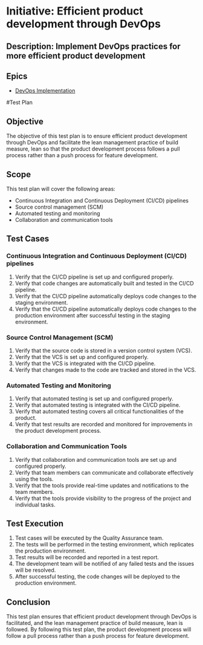 # Initiative: Efficient product development through DevOps
## Description: Implement DevOps practices for more efficient product development
## Epics
* [DevOps Implementation](../../theme_1/initiatives/epics/epic_DevOps_implementation.md)

#Test Plan

## Objective
The objective of this test plan is to ensure efficient product development through DevOps and facilitate the lean management practice of build measure, lean so that the product development process follows a pull process rather than a push process for feature development.

## Scope
This test plan will cover the following areas:
- Continuous Integration and Continuous Deployment (CI/CD) pipelines
- Source control management (SCM)
- Automated testing and monitoring
- Collaboration and communication tools

## Test Cases

### Continuous Integration and Continuous Deployment (CI/CD) pipelines
1. Verify that the CI/CD pipeline is set up and configured properly.
2. Verify that code changes are automatically built and tested in the CI/CD pipeline.
3. Verify that the CI/CD pipeline automatically deploys code changes to the staging environment.
4. Verify that the CI/CD pipeline automatically deploys code changes to the production environment after successful testing in the staging environment.

### Source Control Management (SCM)
1. Verify that the source code is stored in a version control system (VCS).
2. Verify that the VCS is set up and configured properly.
3. Verify that the VCS is integrated with the CI/CD pipeline.
4. Verify that changes made to the code are tracked and stored in the VCS.

### Automated Testing and Monitoring
1. Verify that automated testing is set up and configured properly.
2. Verify that automated testing is integrated with the CI/CD pipeline.
3. Verify that automated testing covers all critical functionalities of the product.
4. Verify that test results are recorded and monitored for improvements in the product development process.

### Collaboration and Communication Tools
1. Verify that collaboration and communication tools are set up and configured properly.
2. Verify that team members can communicate and collaborate effectively using the tools.
3. Verify that the tools provide real-time updates and notifications to the team members.
4. Verify that the tools provide visibility to the progress of the project and individual tasks.

## Test Execution
1. Test cases will be executed by the Quality Assurance team.
2. The tests will be performed in the testing environment, which replicates the production environment.
3. Test results will be recorded and reported in a test report.
4. The development team will be notified of any failed tests and the issues will be resolved.
5. After successful testing, the code changes will be deployed to the production environment.

## Conclusion
This test plan ensures that efficient product development through DevOps is facilitated, and the lean management practice of build measure, lean is followed. By following this test plan, the product development process will follow a pull process rather than a push process for feature development.
